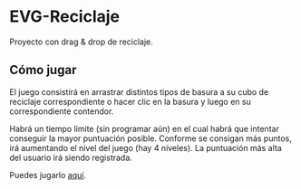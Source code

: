 # EVG-Reciclaje

Proyecto con drag &amp; drop de reciclaje.

## Cómo jugar

El juego consistirá en arrastrar distintos tipos de basura a su cubo de reciclaje correspondiente 
o hacer clic en la basura y luego en su correspondiente contendor.

Habrá un tiempo límite (sin programar aún) en el cual habrá que intentar conseguir la mayor puntuación posible.
Conforme se consigan más puntos, irá aumentando el nivel del juego (hay 4 niveles). La puntuación más alta del usuario
irá siendo registrada.

Puedes jugarlo [aquí](https://mrluisc15.github.io/EVG-Reciclaje-Test/).
